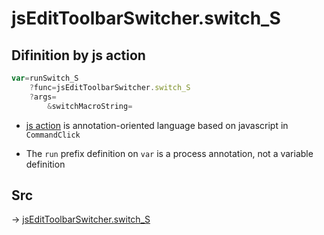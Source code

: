 # jsEditToolbarSwitcher.switch_S

## Difinition by js action

```js.js
var=runSwitch_S
	?func=jsEditToolbarSwitcher.switch_S
	?args=
		&switchMacroString=
```

- [js action](#) is annotation-oriented language based on javascript in `CommandClick`

- The `run` prefix definition on `var` is a process annotation, not a variable definition

## Src

-> [jsEditToolbarSwitcher.switch_S](https://github.com/puutaro/CommandClick/blob/master/app/src/main/java/com/puutaro/commandclick/fragment_lib/terminal_fragment/js_interface/toolbar/JsEditToolbarSwitcher.kt#L29)


